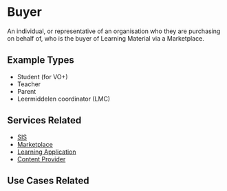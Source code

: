 # Buyer

An individual, or representative of an organisation who they are purchasing on behalf of, who is the buyer of Learning Material via a Marketplace.

## Example Types

  - Student (for VO+)
  - Teacher
  - Parent
  - Leermiddelen coordinator (LMC)

## Services Related

  - [SIS](../services/sis.md)
  - [Marketplace](../services/marketplace.md)
  - [Learning Application](../services/learning-application.md)
  - [Content Provider](../services/content-provider.md)

## Use Cases Related
